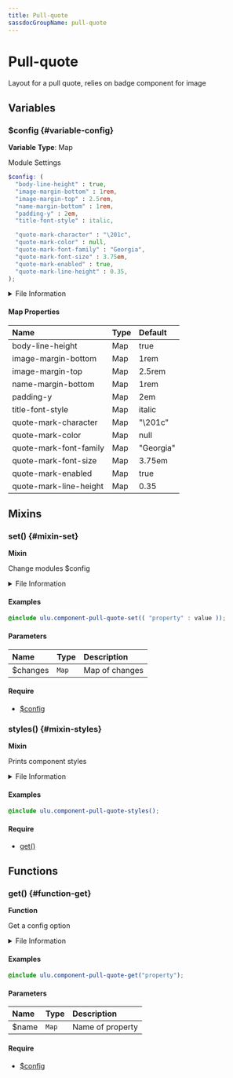```yaml
---
title: Pull-quote
sassdocGroupName: pull-quote
---
```



# Pull-quote

<div class="type-large">

Layout for a pull quote, relies on badge component for image

</div>



## Variables




<div class="sassdoc-item-header">

###  $config {#variable-config}

  <div class="sassdoc-item-header__labels">
    <span class="tag tag--primary"><strong>Variable</strong></span> <span class="tag"><strong>Type</strong>: Map</span>
  </div>

</div>

  

Module Settings
    
    

``` scss
$config: (
  "body-line-height" : true,
  "image-margin-bottom" : 1rem,
  "image-margin-top" : 2.5rem,
  "name-margin-bottom" : 1rem,
  "padding-y" : 2em,
  "title-font-style" : italic,

  "quote-mark-character" : "\201c",
  "quote-mark-color" : null,
  "quote-mark-font-family" : "Georgia",
  "quote-mark-font-size" : 3.75em,
  "quote-mark-enabled" : true,
  "quote-mark-line-height" : 0.35,
);
```
  


<details>
  <summary>File Information</summary>
  
- **File:** _pull-quote.scss
- **Group:** pull-quote
- **Type:** variable
- **Lines (comments):** 22-35
- **Lines (code):** 37-51

</details>

    

#### Map Properties


|Name|Type|Default|
|:--|:--|:--|
|body-line-height|Map|true|
|image-margin-bottom|Map|1rem|
|image-margin-top|Map|2.5rem|
|name-margin-bottom|Map|1rem|
|padding-y|Map|2em|
|title-font-style|Map|italic|
|quote-mark-character|Map|"\201c"|
|quote-mark-color|Map|null|
|quote-mark-font-family|Map|"Georgia"|
|quote-mark-font-size|Map|3.75em|
|quote-mark-enabled|Map|true|
|quote-mark-line-height|Map|0.35|

    
  

## Mixins




<div class="sassdoc-item-header">

###  set() {#mixin-set}

  <div class="sassdoc-item-header__labels">
    <span class="tag tag--primary"><strong>Mixin</strong></span>
  </div>

</div>

  

Change modules $config
    
    


<details>
  <summary>File Information</summary>
  
- **File:** _pull-quote.scss
- **Group:** pull-quote
- **Type:** mixin
- **Lines (comments):** 53-56
- **Lines (code):** 58-60

</details>

    

#### Examples

      


``` scss
@include ulu.component-pull-quote-set(( "property" : value ));
```
  

      

#### Parameters


|Name|Type|Description|
|:--|:--|:--|
|$changes|`Map`|Map of changes|

    

#### Require

- [$config](/sass/components/accordion/#variable-config)
  


<div class="sassdoc-item-header">

###  styles() {#mixin-styles}

  <div class="sassdoc-item-header__labels">
    <span class="tag tag--primary"><strong>Mixin</strong></span>
  </div>

</div>

  

Prints component styles
    
    


<details>
  <summary>File Information</summary>
  
- **File:** _pull-quote.scss
- **Group:** pull-quote
- **Type:** mixin
- **Lines (comments):** 72-74
- **Lines (code):** 76-111

</details>

    

#### Examples

      


``` scss
@include ulu.component-pull-quote-styles();
```
  

      

#### Require

- [get()](/sass/components/accordion/#function-get)
  
  

## Functions




<div class="sassdoc-item-header">

###  get() {#function-get}

  <div class="sassdoc-item-header__labels">
    <span class="tag tag--primary"><strong>Function</strong></span>
  </div>

</div>

  

Get a config option
    
    


<details>
  <summary>File Information</summary>
  
- **File:** _pull-quote.scss
- **Group:** pull-quote
- **Type:** function
- **Lines (comments):** 62-65
- **Lines (code):** 67-70

</details>

    

#### Examples

      


``` scss
@include ulu.component-pull-quote-get("property");
```
  

      

#### Parameters


|Name|Type|Description|
|:--|:--|:--|
|$name|`Map`|Name of property|

    

#### Require

- [$config](/sass/components/accordion/#variable-config)
  
  
  